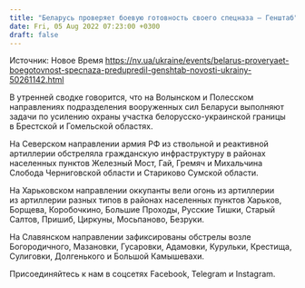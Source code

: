 ```yaml
---
title: "Беларусь проверяет боевую готовность своего спецназа — Генштаб"
date: Fri, 05 Aug 2022 07:23:00 +0300
draft: false
---
```

Источник: Новое Время https://nv.ua/ukraine/events/belarus-proveryaet-boegotovnost-specnaza-predupredil-genshtab-novosti-ukrainy-50261142.html


В утренней сводке говорится, что на Волынском и Полесском направлениях подразделения вооруженных сил Беларуси выполняют задачи по усилению охраны участка белорусско-украинской границы в Брестской и Гомельской областях.

На Северском направлении армия РФ из ствольной и реактивной артиллерии обстреляла гражданскую инфраструктуру в районах населенных пунктов Железный Мост, Гай, Гремяч и Михальчина Слобода Черниговской области и Стариково Сумской области.

На Харьковском направлении оккупанты вели огонь из артиллерии из артиллерии разных типов в районах населенных пунктов Харьков, Борщева, Коробочкино, Большие Проходы, Русские Тишки, Старый Салтов, Пришиб, Циркуны, Мосьпаново, Безруки.

На Славянском направлении зафиксированы обстрелы возле Богородичного, Мазановки, Гусаровки, Адамовки, Курульки, Крестища, Сулиговки, Долгенького и Большой Камышевахи.

Присоединяйтесь к нам в соцсетях Facebook, Telegram и Instagram.
